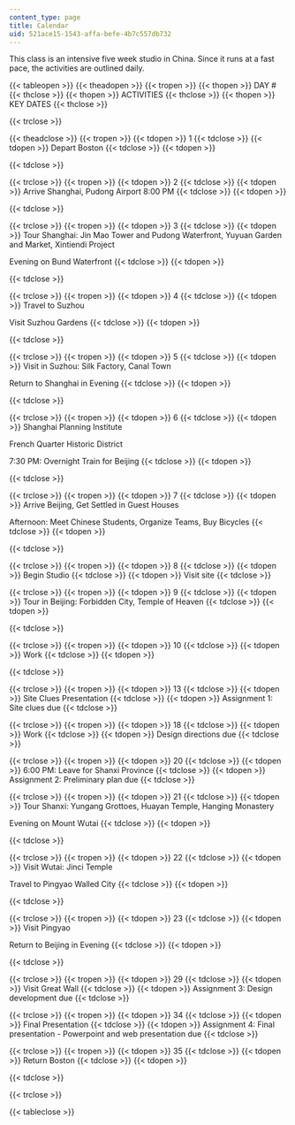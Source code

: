 ```yaml
---
content_type: page
title: Calendar
uid: 521ace15-1543-affa-befe-4b7c557db732
---
```


This class is an intensive five week studio in China. Since it runs at a fast pace, the activities are outlined daily.

{{< tableopen >}}
{{< theadopen >}}
{{< tropen >}}
{{< thopen >}}
DAY #
{{< thclose >}}
{{< thopen >}}
ACTIVITIES
{{< thclose >}}
{{< thopen >}}
KEY DATES
{{< thclose >}}

{{< trclose >}}

{{< theadclose >}}
{{< tropen >}}
{{< tdopen >}}
1
{{< tdclose >}}
{{< tdopen >}}
Depart Boston
{{< tdclose >}}
{{< tdopen >}}

{{< tdclose >}}

{{< trclose >}}
{{< tropen >}}
{{< tdopen >}}
2
{{< tdclose >}}
{{< tdopen >}}
Arrive Shanghai, Pudong Airport 8:00 PM
{{< tdclose >}}
{{< tdopen >}}

{{< tdclose >}}

{{< trclose >}}
{{< tropen >}}
{{< tdopen >}}
3
{{< tdclose >}}
{{< tdopen >}}
Tour Shanghai: Jin Mao Tower and Pudong Waterfront, Yuyuan Garden and Market, Xintiendi Project  
  
Evening on Bund Waterfront
{{< tdclose >}}
{{< tdopen >}}

{{< tdclose >}}

{{< trclose >}}
{{< tropen >}}
{{< tdopen >}}
4
{{< tdclose >}}
{{< tdopen >}}
Travel to Suzhou  
  
Visit Suzhou Gardens
{{< tdclose >}}
{{< tdopen >}}

{{< tdclose >}}

{{< trclose >}}
{{< tropen >}}
{{< tdopen >}}
5
{{< tdclose >}}
{{< tdopen >}}
Visit in Suzhou: Silk Factory, Canal Town  
  
Return to Shanghai in Evening
{{< tdclose >}}
{{< tdopen >}}

{{< tdclose >}}

{{< trclose >}}
{{< tropen >}}
{{< tdopen >}}
6
{{< tdclose >}}
{{< tdopen >}}
Shanghai Planning Institute  
  
French Quarter Historic District  
  
7:30 PM: Overnight Train for Beijing
{{< tdclose >}}
{{< tdopen >}}

{{< tdclose >}}

{{< trclose >}}
{{< tropen >}}
{{< tdopen >}}
7
{{< tdclose >}}
{{< tdopen >}}
Arrive Beijing, Get Settled in Guest Houses  
  
Afternoon: Meet Chinese Students, Organize Teams, Buy Bicycles
{{< tdclose >}}
{{< tdopen >}}

{{< tdclose >}}

{{< trclose >}}
{{< tropen >}}
{{< tdopen >}}
8
{{< tdclose >}}
{{< tdopen >}}
Begin Studio
{{< tdclose >}}
{{< tdopen >}}
Visit site
{{< tdclose >}}

{{< trclose >}}
{{< tropen >}}
{{< tdopen >}}
9
{{< tdclose >}}
{{< tdopen >}}
Tour in Beijing: Forbidden City, Temple of Heaven
{{< tdclose >}}
{{< tdopen >}}

{{< tdclose >}}

{{< trclose >}}
{{< tropen >}}
{{< tdopen >}}
10
{{< tdclose >}}
{{< tdopen >}}
Work
{{< tdclose >}}
{{< tdopen >}}

{{< tdclose >}}

{{< trclose >}}
{{< tropen >}}
{{< tdopen >}}
13
{{< tdclose >}}
{{< tdopen >}}
Site Clues Presentation
{{< tdclose >}}
{{< tdopen >}}
Assignment 1: Site clues due
{{< tdclose >}}

{{< trclose >}}
{{< tropen >}}
{{< tdopen >}}
18
{{< tdclose >}}
{{< tdopen >}}
Work
{{< tdclose >}}
{{< tdopen >}}
Design directions due
{{< tdclose >}}

{{< trclose >}}
{{< tropen >}}
{{< tdopen >}}
20
{{< tdclose >}}
{{< tdopen >}}
6:00 PM: Leave for Shanxi Province
{{< tdclose >}}
{{< tdopen >}}
Assignment 2: Preliminary plan due
{{< tdclose >}}

{{< trclose >}}
{{< tropen >}}
{{< tdopen >}}
21
{{< tdclose >}}
{{< tdopen >}}
Tour Shanxi: Yungang Grottoes, Huayan Temple, Hanging Monastery  
  
Evening on Mount Wutai
{{< tdclose >}}
{{< tdopen >}}

{{< tdclose >}}

{{< trclose >}}
{{< tropen >}}
{{< tdopen >}}
22
{{< tdclose >}}
{{< tdopen >}}
Visit Wutai: Jinci Temple  
  
Travel to Pingyao Walled City
{{< tdclose >}}
{{< tdopen >}}

{{< tdclose >}}

{{< trclose >}}
{{< tropen >}}
{{< tdopen >}}
23
{{< tdclose >}}
{{< tdopen >}}
Visit Pingyao  
  
Return to Beijing in Evening
{{< tdclose >}}
{{< tdopen >}}

{{< tdclose >}}

{{< trclose >}}
{{< tropen >}}
{{< tdopen >}}
29
{{< tdclose >}}
{{< tdopen >}}
Visit Great Wall
{{< tdclose >}}
{{< tdopen >}}
Assignment 3: Design development due
{{< tdclose >}}

{{< trclose >}}
{{< tropen >}}
{{< tdopen >}}
34
{{< tdclose >}}
{{< tdopen >}}
Final Presentation
{{< tdclose >}}
{{< tdopen >}}
Assignment 4: Final presentation - Powerpoint and web presentation due
{{< tdclose >}}

{{< trclose >}}
{{< tropen >}}
{{< tdopen >}}
35
{{< tdclose >}}
{{< tdopen >}}
Return Boston
{{< tdclose >}}
{{< tdopen >}}

{{< tdclose >}}

{{< trclose >}}

{{< tableclose >}}